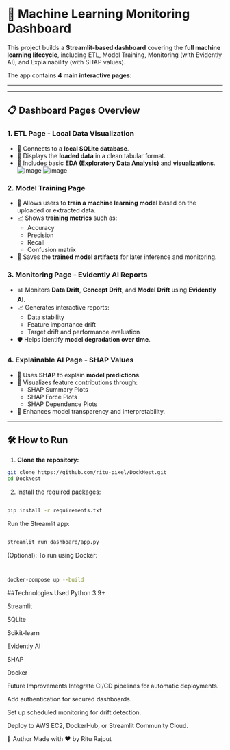 # 🚀 Machine Learning Monitoring Dashboard

This project builds a **Streamlit-based dashboard** covering the **full machine learning lifecycle**, including ETL, Model Training, Monitoring (with Evidently AI), and Explainability (with SHAP values).

The app contains **4 main interactive pages**:

---


---

## 📋 Dashboard Pages Overview

### 1. ETL Page - Local Data Visualization
- 🔹 Connects to a **local SQLite database**.
- 🔹 Displays the **loaded data** in a clean tabular format.
- 🔹 Includes basic **EDA (Exploratory Data Analysis)** and **visualizations**.
![image](https://github.com/user-attachments/assets/584891e9-7ecb-44e8-9662-eef4475ea988)
![image](https://github.com/user-attachments/assets/625d419d-02a6-4651-b321-bb8be5b9ddf3)

### 2. Model Training Page
- 🤖 Allows users to **train a machine learning model** based on the uploaded or extracted data.
- 📈 Shows **training metrics** such as:
  - Accuracy
  - Precision
  - Recall
  - Confusion matrix
- 💾 Saves the **trained model artifacts** for later inference and monitoring.

### 3. Monitoring Page - Evidently AI Reports
- 📊 Monitors **Data Drift**, **Concept Drift**, and **Model Drift** using **Evidently AI**.
- 📈 Generates interactive reports:
  - Data stability
  - Feature importance drift
  - Target drift and performance evaluation
- 🛡 Helps identify **model degradation over time**.

### 4. Explainable AI Page - SHAP Values
- 🧠 Uses **SHAP** to explain **model predictions**.
- 🎯 Visualizes feature contributions through:
  - SHAP Summary Plots
  - SHAP Force Plots
  - SHAP Dependence Plots
- 📜 Enhances model transparency and interpretability.

---

## 🛠 How to Run

1. **Clone the repository:**
```bash
git clone https://github.com/ritu-pixel/DockNest.git
cd DockNest
```
2. Install the required packages:

```bash

pip install -r requirements.txt
```
Run the Streamlit app:

```bash

streamlit run dashboard/app.py
```
(Optional): To run using Docker:

```bash


docker-compose up --build
```

##Technologies Used
Python 3.9+

Streamlit

SQLite

Scikit-learn

Evidently AI

SHAP

Docker

 Future Improvements
Integrate CI/CD pipelines for automatic deployments.

Add authentication for secured dashboards.

Set up scheduled monitoring for drift detection.

Deploy to AWS EC2, DockerHub, or Streamlit Community Cloud.

🙌 Author
Made with ❤️ by Ritu Rajput
